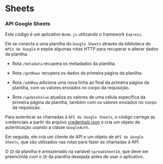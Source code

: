 # Sheets
 
### API Google Sheets

 
Este código é um aplicativo `Node.js` utilizando o framework `Express`. 

Ele se conecta a uma planilha do `Google Sheets` através da biblioteca de `APIs do Google` e expõe algumas rotas HTTP para recuperar e alterar dados da planilha.

- Rota `/metadata` recupera os metadados da planilha. 

- Rota `/getRows` recupera os dados da primeira página da planilha. 

- Rota `/addRow` adiciona uma nova linha ao final da primeira página da planilha, com os valores enviados no corpo da requisição. 

- Rota `/updateValue` atualiza os valores de uma célula específica da primeira página da planilha, também com os valores enviados no corpo da requisição.

Para autenticar as chamadas à `API do Google Sheets`, o código carrega as credenciais a partir do arquivo [credentials.json](https://developers.google.com/sheets/api/quickstart/go?hl=pt-br#enable_the_api) e cria um objeto de autenticação usando a classe `GoogleAuth`. 

Em seguida, ele cria um cliente de API e um objeto de `API do Google Sheets`, que são utilizados nas rotas para fazer as chamadas à API. 

O `ID` da planilha é armazenado na variável `spreadsheetId`, que deve ser preenchida com o `ID` da planilha desejada antes de usar o aplicativo.

